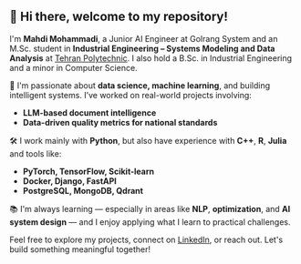 ## 👋 Hi there, welcome to my repository!

I'm **Mahdi Mohammadi**, a Junior AI Engineer at Golrang System and an M.Sc. student in **Industrial Engineering – Systems Modeling and Data Analysis** at [Tehran Polytechnic](https://aut.ac.ir/en). I also hold a B.Sc. in Industrial Engineering and a minor in Computer Science.

🔬 I'm passionate about **data science, machine learning**, and building intelligent systems. I’ve worked on real-world projects involving:
- **LLM-based document intelligence**
- **Data-driven quality metrics for national standards**

🛠 I work mainly with **Python**, but also have experience with **C++**, **R**, **Julia** and tools like:
- **PyTorch, TensorFlow, Scikit-learn**
- **Docker, Django, FastAPI**
- **PostgreSQL, MongoDB, Qdrant**

📚 I'm always learning — especially in areas like **NLP**, **optimization**, and **AI system design** — and I enjoy applying what I learn to practical challenges.

Feel free to explore my projects, connect on [LinkedIn](https://linkedin.com/in/mo-mahdi1379), or reach out. Let's build something meaningful together!

<!---
MastersMasterM/MastersMasterM is a ✨ special ✨ repository because its `README.md` (this file) appears on your GitHub profile.
You can click the Preview link to take a look at your changes.
--->
